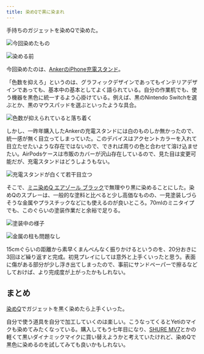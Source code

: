 ```yaml
---
title: 染めQで黒に染まれ
---
```

手持ちのガジェットを染めQで染めた。

![](https://lh3.googleusercontent.com/PdMg1G7sV6uKPlHAbWvsQAR8V9VbOqpIWA9kF4-IALf-h6o82vQlbTfk5TJMG_zGVr5LrYPVv2sA7gRXKPOeaab3NCEPmFGGy9nK1Nx2E7Sv5bihQptcwK_qppzjeBkDR9c1AXlpCkKAJMNwKF3o5A "今回染めたもの")

![](https://lh5.googleusercontent.com/M-NTYuLh4aKTvcSP2Pm9UXSVEjIy22G2t7ymclAE6jkzHt-h0p6hjjuGC9-35VR_UYSwho7hgWQ9ldspO05H8E49icGeLosH2Rpnfhi5SoqiYgOQfcmvJpKAWCb3soT5RyAcGCu2kjPumorL7EgPFQ "染める前")

今回染めたのは、[AnkerのiPhone充電スタンド](https://r7kamura.com/articles/2021-09-06-anker-iphone-stand)。

「色数を抑えろ」というのは、グラフィックデザインであってもインテリアデザインであっても、基本中の基本としてよく語られている。自分の作業机でも、使う機器を黒色に統一するよう心掛けている。例えば、黒のNintendo Switchを選ぶとか、黒のマウスパッドを選ぶといったような具合。

![](https://lh6.googleusercontent.com/zDbwQqFIVtXqm1WVeeNHUGbUCbf85yfl9DUIfnNAZ8NFTd_EjH_8ZxPjDfoLRv-TaAtGlkqKoWcLdGWSHCTaHExtH5-8ojBAulbikNk-t-Ltf3-hanor1Ywiz5xLt2WU8_adt7FSz9YzZsEEOEzlig "色数が抑えられていると落ち着く")

しかし、一昨年購入したAnkerの充電スタンドには白のものしか無かったので、統一感が無く目立ってしまっていた。このデバイスはアクセントカラーを入れて目立たせたいような存在ではないので、できれば周りの色と合わせて溶け込ませたい。AirPodsケースは市販のカバーが沢山存在しているので、見た目は変更可能だが、充電スタンドはどうしようもない。

![](https://lh6.googleusercontent.com/C8yLJXcxE8ckiIc6-XOVBHte5a4zJbTkFFjsN4LfZD9RsTC3tNju_lrkA9DS6hY7NTiujyOmjd2BN7FzdlBvS-jDkiwZNuEhxSjdQGrZkujUBLBGuQqjGnrADhgSu7MLG9ph3v-_N1YLZ2X9mlg4og "充電スタンドが白くて若干目立つ")

そこで、[ミニ染めQ エアゾール ブラック](https://www.amazon.co.jp/dp/B003QMFUKO)で無理やり黒に染めることにした。染めQのスプレーは、一般的な塗料と比べると少し高価なものの、一見塗装しづらそうな金属やプラスチックなどにも使えるのが良いところ。70mlのミニタイプでも、このぐらいの塗装作業だと余裕で足りる。

![](https://lh5.googleusercontent.com/SVHOQcqazKpXP-qrPvZVl2N6yxPqMSIk1zZZOjTmk9ByObKgjVsVKbt73vBxQy-kyxTA9q72XXgb6GL1Oc_tLfzwmtOSIzwtLwmvDwbGfc__4LOg2k8Qi3rDsthezjr0K4RnvLyJj36RgqsUttp6kw "塗装中の様子")

![](https://lh6.googleusercontent.com/LjsJDrDRSH1va3YPBgUQvtkQaiu6u_jtS5feVXJ6Cvoyay7rB_53aZpmYAE1O3RlCNFVhQSnpltIBFI3mApgpizDK5Vprz5Hll7YGK7ORyjqsT2HzG0A9ZYCzuKZPLluUQX1enl9DNKpDCGeOUXLUg "金属の柱も問題なし")

15cmぐらいの距離から素早くまんべんなく振りかけるというのを、20分おきに3回ほど繰り返すと完成。初見プレイにしては意外と上手くいったと思う。表面に傷がある部分が少し浮き出てしまったので、事前にサンドペーパーで擦るなどしておけば、より完成度が上がったかもしれない。

まとめ
---

[染めQ](https://www.amazon.co.jp/dp/B003QMFUKO)でガジェットを黒く染めたら上手くいった。

自分で使う道具を自分で加工していくのは楽しい。こうなってくるとYetiのマイクも染めてみたくなっている。購入してもう七年目になり、[SHURE MV7](https://www.amazon.co.jp/dp/B08KY7G1GV)とかの軽くて黒いダイナミックマイクに買い替えようかと考えていたけれど、染めQで黒色に染めるのを試してみても良いかもしれない。
